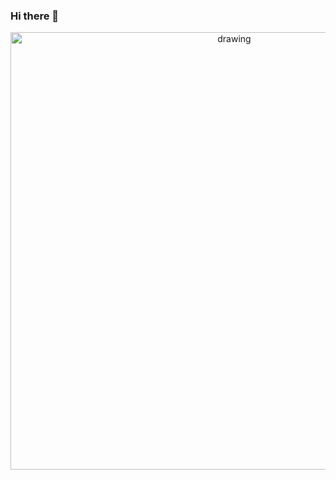 ### Hi there 👋

<p align="center">
<img src=https://github.com/tongyangsheng/tongyangsheng/blob/master/Flutter%20engineer.png alt="drawing" width="700">
</p>
